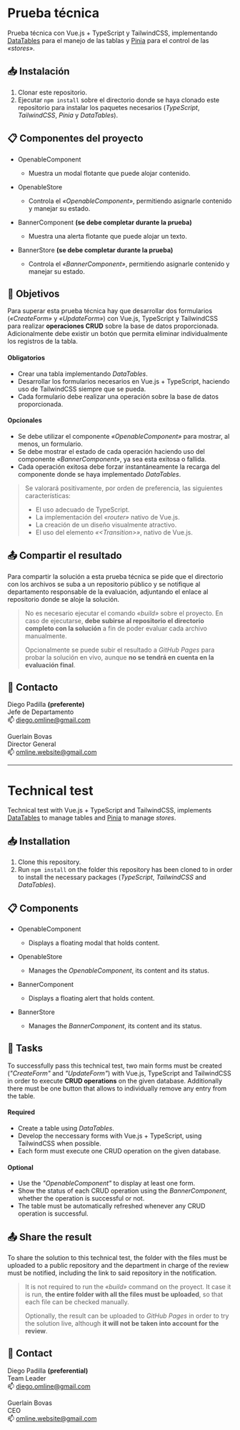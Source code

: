 # Prueba técnica

Prueba técnica con Vue.js + TypeScript y TailwindCSS, implementando [DataTables](https://datatables.net/manual/vue) para el manejo de las tablas y [Pinia](https://pinia.vuejs.org) para el control de las *«stores»*.

## :inbox_tray: Instalación

1. Clonar este repositorio.
2. Ejecutar `npm install` sobre el directorio donde se haya clonado este repositorio para instalar los paquetes necesarios (*TypeScript*, *TailwindCSS*, *Pinia* y *DataTables*).

## :clipboard: Componentes del proyecto

- OpenableComponent
  - Muestra un modal flotante que puede alojar contenido.
    
- OpenableStore
  - Controla el *«OpenableComponent»*, permitiendo asignarle contenido y manejar su estado.

- BannerComponent **(se debe completar durante la prueba)**
  - Muestra una alerta flotante que puede alojar un texto.
    
- BannerStore **(se debe completar durante la prueba)**
  - Controla el *«BannerComponent»*, permitiendo asignarle contenido y manejar su estado.  

## :dart: Objetivos

Para superar esta prueba técnica hay que desarrollar dos formularios (*«CreateForm»* y *«UpdateForm»*) con Vue.js, TypeScript y TailwindCSS para realizar **operaciones CRUD** sobre la base de datos proporcionada. 
Adicionalmente debe existir un botón que permita eliminar individualmente los registros de la tabla.

#### Obligatorios

- Crear una tabla implementando *DataTables*.
- Desarrollar los formularios necesarios en Vue.js + TypeScript, haciendo uso de TailwindCSS siempre que se pueda.
- Cada formulario debe realizar una operación sobre la base de datos proporcionada.

#### Opcionales

- Se debe utilizar el componente *«OpenableComponent»* para mostrar, al menos, un formulario.
- Se debe mostrar el estado de cada operación haciendo uso del componente *«BannerComponent»*, ya sea esta exitosa o fallida.
- Cada operación exitosa debe forzar instantáneamente la recarga del componente donde se haya implementado *DataTables*.

> Se valorará positivamente, por orden de preferencia, las siguientes características:
> 
> - El uso adecuado de TypeScript.
> - La implementación del *«router»* nativo de Vue.js.
> - La creación de un diseño visualmente atractivo.
> - El uso del elemento *«\<Transition\>»*, nativo de Vue.js.

## :outbox_tray: Compartir el resultado

Para compartir la solución a esta prueba técnica se pide que el directorio con los archivos se suba a un repositorio público y se notifique al departamento responsable de la evaluación, adjuntando el enlace al repositorio donde se aloje la solución.

> No es necesario ejecutar el comando _«build»_ sobre el proyecto. En caso de ejecutarse, **debe subirse al repositorio el directorio completo con la solución** a fin de poder evaluar cada archivo manualmente.
> 
> Opcionalmente se puede subir el resultado a *GitHub Pages* para probar la solución en vivo, aunque **no se tendrá en cuenta en la evaluación final**.

## :incoming_envelope: Contacto

Diego Padilla **(preferente)**
<br> Jefe de Departamento
<br> :mailbox: diego.omline@gmail.com

Guerlain Bovas
<br> Director General
<br> :mailbox: omline.website@gmail.com

---


# Technical test

Technical test with Vue.js + TypeScript and TailwindCSS, implements [DataTables](https://datatables.net/manual/vue) to manage tables and [Pinia](https://pinia.vuejs.org) to manage *stores*.

## :inbox_tray: Installation

1. Clone this repository.
2. Run `npm install` on the folder this repository has been cloned to in order to install the necessary packages (*TypeScript*, *TailwindCSS* and *DataTables*).

## :clipboard: Components

- OpenableComponent
  - Displays a floating modal that holds content.
    
- OpenableStore
  - Manages the *OpenableComponent*, its content and its status.
    
- BannerComponent
  - Displays a floating alert that holds content.
    
- BannerStore
  - Manages the *BannerComponent*, its content and its status.

## :dart: Tasks

To successfully pass this technical test, two main forms must be created (*"CreateForm"* and *"UpdateForm"*) with Vue.js, TypeScript and TailwindCSS in order to execute **CRUD operations** on the given database. 
Additionally there must be one button that allows to individually remove any entry from the table.

#### Required

- Create a table using *DataTables*.
- Develop the neccessary forms with Vue.js + TypeScript, using TailwindCSS when possible.
- Each form must execute one CRUD operation on the given database.

#### Optional

- Use the *"OpenableComponent"* to display at least one form.
- Show the status of each CRUD operation using the *BannerComponent*, whether the operation is successful or not.
- The table must be automatically refreshed whenever any CRUD operation is successful.

## :outbox_tray: Share the result

To share the solution to this technical test, the folder with the files must be uploaded to a public repository and the department in charge of the review must be notified, including the link to said repository in the notification.

> It is not required to run the _«build»_ command on the proyect. It case it is run, **the entire folder with all the files must be uploaded**, so that each file can be checked manually.
> 
> Optionally, the result can be uploaded to *GitHub Pages* in order to try the solution live, although **it will not be taken into account for the review**.

## :incoming_envelope: Contact

Diego Padilla **(preferential)**
<br> Team Leader
<br> :mailbox: diego.omline@gmail.com

Guerlain Bovas
<br> CEO
<br> :mailbox: omline.website@gmail.com
